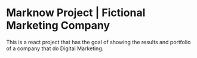 # Marknow Project | Fictional Marketing Company

This is a react project that has the goal of showing the results and portfolio of a company that do Digital Marketing.